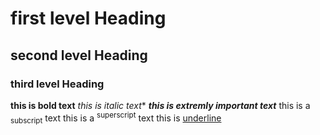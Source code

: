 # first level Heading
## second level Heading
### third level Heading

**this is bold text**
*this is italic text**
***this is extremly important text***
this is a <sub>subscript</sub> text
this is a <sup>superscript</sup> text
this is <ins>underline</ins>


    
